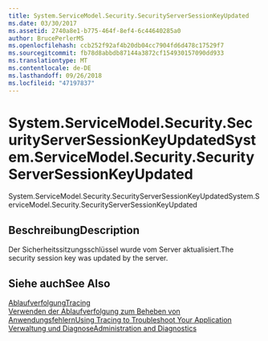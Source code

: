 ```yaml
---
title: System.ServiceModel.Security.SecurityServerSessionKeyUpdated
ms.date: 03/30/2017
ms.assetid: 2740a8e1-b775-464f-8ef4-6c44640285a0
author: BrucePerlerMS
ms.openlocfilehash: ccb252f92af4b20db04cc7904fd6d478c17529f7
ms.sourcegitcommit: fb78d8abbdb87144a3872cf154930157090dd933
ms.translationtype: MT
ms.contentlocale: de-DE
ms.lasthandoff: 09/26/2018
ms.locfileid: "47197837"
---
```

# <a name="systemservicemodelsecuritysecurityserversessionkeyupdated"></a><span data-ttu-id="eefc5-102">System.ServiceModel.Security.SecurityServerSessionKeyUpdated</span><span class="sxs-lookup"><span data-stu-id="eefc5-102">System.ServiceModel.Security.SecurityServerSessionKeyUpdated</span></span>
<span data-ttu-id="eefc5-103">System.ServiceModel.Security.SecurityServerSessionKeyUpdated</span><span class="sxs-lookup"><span data-stu-id="eefc5-103">System.ServiceModel.Security.SecurityServerSessionKeyUpdated</span></span>  
  
## <a name="description"></a><span data-ttu-id="eefc5-104">Beschreibung</span><span class="sxs-lookup"><span data-stu-id="eefc5-104">Description</span></span>  
 <span data-ttu-id="eefc5-105">Der Sicherheitssitzungsschlüssel wurde vom Server aktualisiert.</span><span class="sxs-lookup"><span data-stu-id="eefc5-105">The security session key was updated by the server.</span></span>  
  
## <a name="see-also"></a><span data-ttu-id="eefc5-106">Siehe auch</span><span class="sxs-lookup"><span data-stu-id="eefc5-106">See Also</span></span>  
 [<span data-ttu-id="eefc5-107">Ablaufverfolgung</span><span class="sxs-lookup"><span data-stu-id="eefc5-107">Tracing</span></span>](../../../../../docs/framework/wcf/diagnostics/tracing/index.md)  
 [<span data-ttu-id="eefc5-108">Verwenden der Ablaufverfolgung zum Beheben von Anwendungsfehlern</span><span class="sxs-lookup"><span data-stu-id="eefc5-108">Using Tracing to Troubleshoot Your Application</span></span>](../../../../../docs/framework/wcf/diagnostics/tracing/using-tracing-to-troubleshoot-your-application.md)  
 [<span data-ttu-id="eefc5-109">Verwaltung und Diagnose</span><span class="sxs-lookup"><span data-stu-id="eefc5-109">Administration and Diagnostics</span></span>](../../../../../docs/framework/wcf/diagnostics/index.md)
